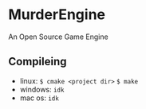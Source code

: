 # MurderEngine
An Open Source Game Engine

Compileing
-

  * linux:
    `$ cmake <project dir>`
    `$ make`
  * windows:
    `idk`
  * mac os:
    `idk`
